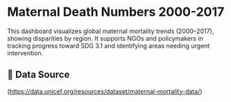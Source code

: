 # Maternal Death Numbers 2000-2017
This dashboard visualizes global maternal mortality trends (2000–2017), showing disparities by region. It supports NGOs and policymakers in tracking progress toward SDG 3.1 and identifying areas needing urgent intervention.

## 📑 Data Source
(https://data.unicef.org/resources/dataset/maternal-mortality-data/)
